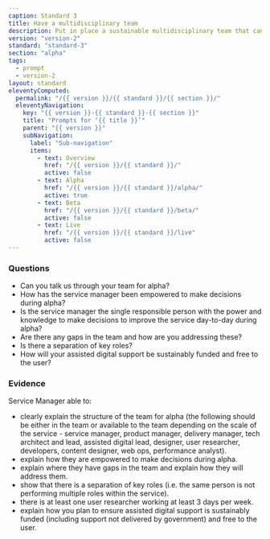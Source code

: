 ```yaml
---
caption: Standard 3
title: Have a multidisciplinary team
description: Put in place a sustainable multidisciplinary team that can design, build and operate the service, led by a suitably skilled and senior service owner with decision-making responsibility.
version: "version-2"
standard: "standard-3"
section: "alpha"
tags:
  - prompt
  - version-2
layout: standard
eleventyComputed:
  permalink: "/{{ version }}/{{ standard }}/{{ section }}/"
  eleventyNavigation:
    key: "{{ version }}-{{ standard }}-{{ section }}"
    title: "Prompts for ‘{{ title }}’"
    parent: "{{ version }}"
    subNavigation:
      label: "Sub-navigation"
      items:
        - text: Overview
          href: "/{{ version }}/{{ standard }}/"
          active: false
        - text: Alpha
          href: "/{{ version }}/{{ standard }}/alpha/"
          active: true
        - text: Beta
          href: "/{{ version }}/{{ standard }}/beta/"
          active: false
        - text: Live
          href: "/{{ version }}/{{ standard }}/live"
          active: false
---
```


### Questions

- Can you talk us through your team for alpha?
- How has the service manager been empowered to make decisions during alpha?
- Is the service manager the single responsible person with the power and knowledge to make decisions to improve the service day-to-day during alpha?
- Are there any gaps in the team and how are you addressing these?
- Is there a separation of key roles?
- How will your assisted digital support be sustainably funded and free to the user?

### Evidence

Service Manager able to:

- clearly explain the structure of the team for alpha (the following should be either in the team or available to the team depending on the scale of the service - service manager, product manager, delivery manager, tech architect and lead, assisted digital lead, designer, user researcher, developers, content designer, web ops, performance analyst).
- explain how they are empowered to make decisions during alpha.
- explain where they have gaps in the team and explain how they will address them.
- show that there is a separation of key roles (i.e. the same person is not performing multiple roles within the service).
- there is at least one user researcher working at least 3 days per week.
- explain how you plan to ensure assisted digital support is sustainably funded (including support not delivered by government) and free to the user.
